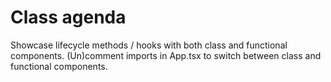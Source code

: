 # Class agenda

Showcase lifecycle methods / hooks with both class and functional components. (Un)comment imports in App.tsx to switch between class and functional components.
